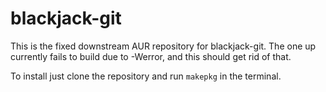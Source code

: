 # blackjack-git

This is the fixed downstream AUR repository for blackjack-git. The one up currently fails to build due to -Werror, and this should get rid of that.

To install just clone the repository and run `makepkg` in the terminal.
